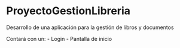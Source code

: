 # ProyectoGestionLibreria
Desarrollo de una aplicación para la gestión de libros y documentos

Contará con un:
	- Login 
	- Pantalla de inicio

